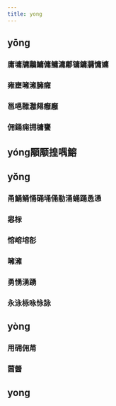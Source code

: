 ```yaml
---
title: yong
---
```


## yōng
### 庸墉牗鷛鱅傭鳙滽鄘镛鏞牅慵嫞
### 雍壅噰澭臃癕
### 邕嗈雝灉郺癰廱
### 佣銿痈拥槦饔
## yóng顒颙揘喁鰫
## yǒng
### 甬鯒鲬悀硧埇俑勈涌蛹踊恿慂
### 惥柡
### 愹嵱塎彮
### 噰澭
### 勇愑湧踴
### 永泳栐咏怺詠
## yòng
### 用砽佣苚
### 蒏醟
## yong

